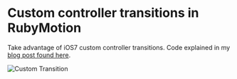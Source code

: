 Custom controller transitions in RubyMotion
===================

Take advantage of iOS7 custom controller transitions.  Code explained in my [blog post found here](http://www.iconoclastlabs.com/blog/custom-controller-transitions-in-rubymotion).

![Custom Transition](https://iconoclastweb.s3.amazonaws.com/2014/custom_controller_transitions/small_transitions.gif)
